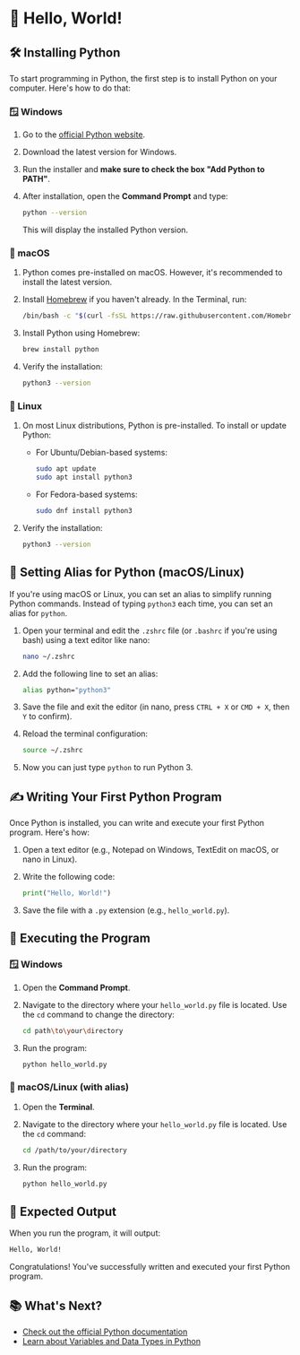 # 🙋 Hello, World!

## 🛠️ Installing Python

To start programming in Python, the first step is to install Python on your computer. Here's how to do that:

### 🪟 Windows

1. Go to the [official Python website](https://www.python.org/downloads/).
2. Download the latest version for Windows.
3. Run the installer and **make sure to check the box "Add Python to PATH"**.
4. After installation, open the **Command Prompt** and type:

   ```bash
   python --version
   ```

   This will display the installed Python version.

### 🍏 macOS

1. Python comes pre-installed on macOS. However, it's recommended to install the latest version.
2. Install [Homebrew](https://brew.sh/) if you haven't already. In the Terminal, run:

   ```bash
   /bin/bash -c "$(curl -fsSL https://raw.githubusercontent.com/Homebrew/install/HEAD/install.sh)"
   ```

3. Install Python using Homebrew:

   ```bash
   brew install python
   ```

4. Verify the installation:

   ```bash
   python3 --version
   ```

### 🐧 Linux

1. On most Linux distributions, Python is pre-installed. To install or update Python:
   - For Ubuntu/Debian-based systems:

     ```bash
     sudo apt update
     sudo apt install python3
     ```

   - For Fedora-based systems:

     ```bash
     sudo dnf install python3
     ```

2. Verify the installation:

   ```bash
   python3 --version
   ```

## 🔄 Setting Alias for Python (macOS/Linux)

If you're using macOS or Linux, you can set an alias to simplify running Python commands. Instead of typing `python3` each time, you can set an alias for `python`.

1. Open your terminal and edit the `.zshrc` file (or `.bashrc` if you're using bash) using a text editor like nano:

   ```bash
   nano ~/.zshrc
   ```

2. Add the following line to set an alias:

   ```bash
   alias python="python3"
   ```

3. Save the file and exit the editor (in nano, press `CTRL + X` or `CMD + X`, then `Y` to confirm).
4. Reload the terminal configuration:

   ```bash
   source ~/.zshrc
   ```

5. Now you can just type `python` to run Python 3.

## ✍️ Writing Your First Python Program

Once Python is installed, you can write and execute your first Python program. Here's how:

1. Open a text editor (e.g., Notepad on Windows, TextEdit on macOS, or nano in Linux).
2. Write the following code:

   ```python
   print("Hello, World!")
   ```

3. Save the file with a `.py` extension (e.g., `hello_world.py`).

## 🚀 Executing the Program

### 🪟 Windows

1. Open the **Command Prompt**.
2. Navigate to the directory where your `hello_world.py` file is located. Use the `cd` command to change the directory:

   ```bash
   cd path\to\your\directory
   ```

3. Run the program:

   ```bash
   python hello_world.py
   ```

### 🍏 macOS/Linux (with alias)

1. Open the **Terminal**.
2. Navigate to the directory where your `hello_world.py` file is located. Use the `cd` command:

   ```bash
   cd /path/to/your/directory
   ```

3. Run the program:

   ```bash
   python hello_world.py
   ```

## 🎉 Expected Output

When you run the program, it will output:

```bash
Hello, World!
```

Congratulations! You've successfully written and executed your first Python program.

## 📚 What's Next?

- [Check out the official Python documentation](https://docs.python.org/3/)
- [Learn about Variables and Data Types in Python](./variables-and-data-types.md)
